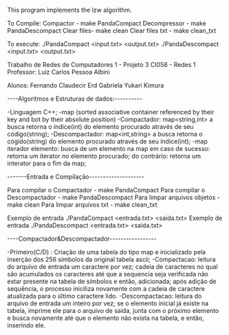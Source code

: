 This program implements the lzw algorithm.

To Compile:
Compactor - make PandaCompact
Decompressor - make PandaDescompact
Clear files- make clean
Clear files txt - make clean_txt

To execute:
./PandaCompact <input.txt> <output.txt>
./PandaDescompact <input.txt> <output.txt>


Trabalho de Redes de Computadores 1 - Projeto 3 
CI058 - Redes 1
Professor: Luiz Carlos Pessoa Albini 

Alunos:
	Fernando Claudecir Erd
	Gabriela Yukari Kimura

----Algoritmos e Estruturas de dados:----------

-Linguagem C++;
-map (sorted associative container referenced by their key and bot by their absolute position)
	-Compactador: map<string,int> a busca retorna o índice(int) do elemento procurado através de seu código(string);
	-Descompactador: map<int,string> a busca retorna o cógido(string) do elemento procurado através de seu índice(int);
-map iterador elemento: busca de um elemento na map
		em caso de sucesso: retorna um iterator no elemento procurado;
		do contrário: retorna um interator para o fim da map;

-------Entrada e Compilação--------------------

Para compilar o Compactador - make PandaCompact
Para compilar o Descompactador - make PandaDescompact
Para limpar arquivos objetos - make clean
Para limpar arquivos txt - make clean_txt

Exemplo de entrada ./PandaCompact <entrada.txt> <saida.txt>
Exemplo de entrada ./PandaDescompact <entrada.txt> <saida.txt>

----Compactador&Descompactador-----------------

-Primeiro(C/D) : Criação de uma tabela do tipo map e inicializado pela inserção dos 256 símbolos da original tabela ascii;
-Compactacao: leitura do arquivo de entrada um caractere por vez;
	      cadeia de caracteres no qual são acumulados os caracteres até que a sequencia seja verificada não estar presente na tabela de símbolos e então, adicionada;
	      após adição de sequência, o processo iniciliza novamente com a cadeia de caractere atualizada para o último caractere lido.
-Descompactacao: leitura do arquivo de entrada um inteiro por vez;
		se o elemento inicial já existe na tabela, imprime ele para o arquivo de saída, junta com o próximo elemento e busca novamente até que o elemento não exista na tabela, e então, inserindo ele.

